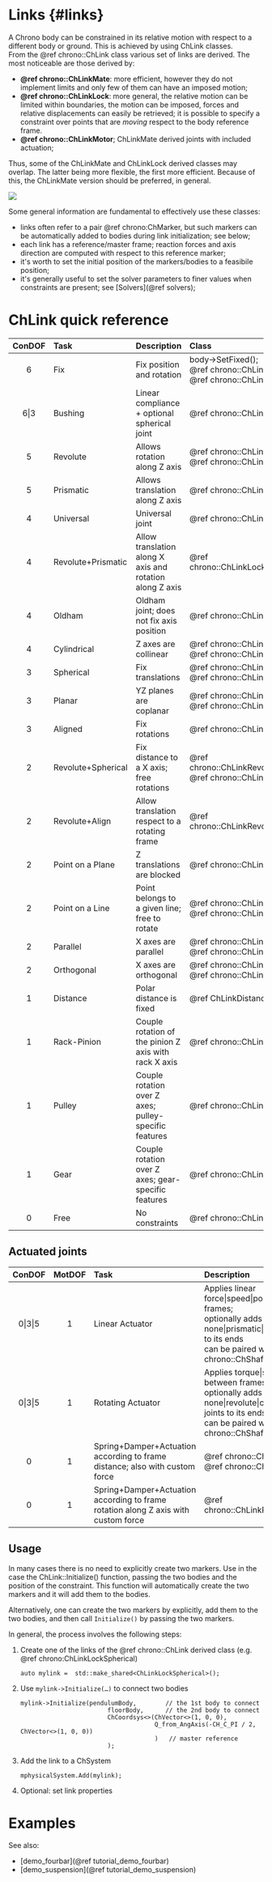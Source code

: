 ﻿
Links      {#links}
========


A Chrono body can be constrained in its relative motion with respect to a different body or ground. This is achieved by using ChLink classes.  
From the @ref chrono::ChLink class various set of links are derived. The most noticeable are those derived by:
- **@ref chrono::ChLinkMate**: more efficient, however they do not implement limits and only few of them can have an imposed motion;
- **@ref chrono::ChLinkLock**: more general, the relative motion can be limited within boundaries, the motion can be imposed, forces and relative displacements can easily be retrieved; it is possible to specify a constraint over points that are _moving_ respect to the body reference frame.
- **@ref chrono::ChLinkMotor**; ChLinkMate derived joints  with included actuation;

Thus, some of the ChLinkMate and ChLinkLock derived classes may overlap. The latter being more flexible, the first more efficient. Because of this, the ChLinkMate version should be preferred, in general.

![](http://www.projectchrono.org/assets/manual/pic_ChLink.png)

Some general information are fundamental to effectively use these classes:
- links often refer to a pair @ref chrono:ChMarker, but such markers can be automatically added to bodies during link initialization; see below;
- each link has a reference/master frame; reaction forces and axis direction are computed with respect to this reference marker;
- it's worth to set the initial position of the markers/bodies to a feasibile position;
- it's generally useful to set the solver parameters to finer values when constraints are present; see [Solvers](@ref solvers);

# ChLink quick reference
| ConDOF | Task | Description | Class |
| :-: | :--- | :-- | :-- |
| 6 | Fix | Fix position and rotation | body->SetFixed(); <br> @ref chrono::ChLinkMateFix <br> @ref chrono::ChLinkLockLock |
| 6\|3 | Bushing | Linear compliance + optional spherical joint | @ref chrono::ChLinkBushing |
| 5 | Revolute | Allows rotation along Z axis | @ref chrono::ChLinkLockRevolute <br> @ref chrono::ChLinkRevolute |
| 5 | Prismatic | Allows translation along Z axis  | @ref chrono::ChLinkLockPrismatic |
| 4 | Universal | Universal joint | @ref chrono::ChLinkUniversal |
| 4 | Revolute+Prismatic | Allow translation along X axis and rotation along Z axis | @ref chrono::ChLinkLockRevolutePrismatic |
| 4 | Oldham | Oldham joint; does not fix axis position | @ref chrono::ChLinkLockOldham |
| 4 | Cylindrical | Z axes are collinear | @ref chrono::ChLinkMateCoaxial <br> @ref chrono::ChLinkLockCylindrical |
| 3 | Spherical | Fix translations | @ref chrono::ChLinkMateSpherical <br> @ref chrono::ChLinkLockSpherical |
| 3 | Planar | YZ planes are coplanar | @ref chrono::ChLinkLockPlanePlane <br> @ref chrono::ChLinkMatePlane |
| 3 | Aligned | Fix rotations | @ref chrono::ChLinkLockAlign |
| 2 | Revolute+Spherical | Fix distance to a X axis; free rotations | @ref chrono::ChLinkRevoluteSpherical <br> @ref chrono::ChLinkMateXdistance|
| 2 | Revolute+Align | Allow translation respect to a rotating frame | @ref chrono::ChLinkRevoluteTranslational |
| 2 | Point on a Plane | Z translations are blocked | @ref chrono::ChLinkLockPointPlane |
| 2 | Point on a Line | Point belongs to a given line; free to rotate | @ref chrono::ChLinkLockPointLine <br> @ref chrono::ChLinkPointSpline |
| 2 | Parallel | X axes are parallel | @ref chrono::ChLinkMateParallel <br> @ref chrono::ChLinkLockParallel |
| 2 | Orthogonal | X axes are orthogonal | @ref chrono::ChLinkMateOrthogonal <br> @ref chrono::ChLinkLockPerpend |
| 1 | Distance | Polar distance is fixed | @ref ChLinkDistance |
| 1 | Rack-Pinion | Couple rotation of the pinion Z axis with rack X axis | @ref chrono::ChLinkRackpinion |
| 1 | Pulley | Couple rotation over Z axes; pulley-specific features | @ref chrono::ChLinkPulley |
| 1 | Gear | Couple rotation over Z axes; gear-specific features | @ref chrono::ChLinkGear |
| 0 | Free | No constraints | @ref chrono::ChLinkLockFree |


## Actuated joints
| ConDOF | MotDOF | Task | Description | Class |
| :-: | :-: | :--- | :-- | :-- |
| 0\|3\|5 | 1 | Linear Actuator | Applies linear force\|speed\|position between frames; <br> optionally adds none\|prismatic\|spherical joints to its ends <br> can be paired with 1D @ref chrono::ChShafts | @ref chrono::ChLinkMotorLinear and derived |
| 0\|3\|5 | 1 | Rotating Actuator | Applies torque\|speed\|position between frames; <br> optionally adds none\|revolute\|cylindrical\|Oldham joints to its ends <br> can be paired with 1D @ref chrono::ChShafts | @ref chrono::ChLinkMotorRotation and derived |
| 0 | 1 | Spring+Damper+Actuation according to frame distance; also with custom force | @ref chrono::ChLinkSpring <br> @ref chrono::ChLinkSpringCB |
| 0 | 1 | Spring+Damper+Actuation according to frame rotation along Z axis with custom force | @ref chrono::ChLinkRotSpringCB |


## Usage
In many cases there is no need to explicitly create two markers. Use in the case the ChLink::Initialize() 
function, passing the two bodies and the position of the constraint. This function will automatically create the two markers and it will add them to the bodies.

Alternatively, one can create the two markers by explicitly, add them to
the two bodies, and then call ```Initialize()``` by passing the two markers.

In general, the process involves the following steps:

1. Create one of the links of the @ref chrono::ChLink derived class (e.g. @ref chrono:ChLinkLockSpherical)
   ~~~{.cpp}
   auto mylink =  std::make_shared<ChLinkLockSpherical>();
   ~~~
2. Use ```mylink->Initialize(…)``` to connect two bodies
   ~~~{.cpp}
   mylink->Initialize(pendulumBody,        // the 1st body to connect
                           floorBody,      // the 2nd body to connect
                           ChCoordsys<>(ChVector<>(1, 0, 0),
                                        Q_from_AngAxis(-CH_C_PI / 2, ChVector<>(1, 0, 0))
                                        )   // master reference
                           );
   ~~~
3. Add the link to a ChSystem
   ~~~{.cpp}
   mphysicalSystem.Add(mylink);
   ~~~
4. Optional: set link properties

# Examples

See also:

- [demo_fourbar](@ref tutorial_demo_fourbar)
- [demo_suspension](@ref tutorial_demo_suspension)


